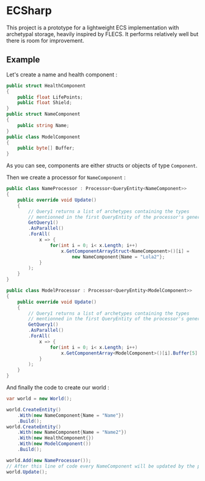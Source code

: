 # ECSharp

This project is a prototype for a lightweight ECS implementation with archetypal storage, heavily inspired by FLECS. It performs relatively well but there is room for improvement.

## Example

Let's create a name and health component :

```csharp
public struct HealthComponent
{
    public float LifePoints;
    public float Shield;
}
public struct NameComponent
{
    public string Name;
}
public class ModelComponent
{
    public byte[] Buffer;
}
```

As you can see, components are either structs or objects of type `Component`.

Then we create a processor for `NameComponent` :

```csharp
public class NameProcessor : Processor<QueryEntity<NameComponent>>
{
    public override void Update()
    {
        // Query1 returns a list of archetypes containing the types
        // mentionned in the first QueryEntity of the processor's generics
        GetQuery1()
        .AsParallel()
        .ForAll(
            x => {
                for(int i = 0; i< x.Length; i++)
                    x.GetComponentArrayStruct<NameComponent>()[i] = 
                        new NameComponent{Name = "Lola2"};
            }
        );
    }
}

public class ModelProcessor : Processor<QueryEntity<ModelComponent>>
{
    public override void Update()
    {
        // Query1 returns a list of archetypes containing the types
        // mentionned in the first QueryEntity of the processor's generics
        GetQuery1()
        .AsParallel()
        .ForAll(
            x => {
                for(int i = 0; i< x.Length; i++)
                    x.GetComponentArray<ModelComponent>()[i].Buffer[5] = 1;
            }
        );
    }
}
```

And finally the code to create our world :

```csharp
var world = new World();

world.CreateEntity()
    .With(new NameComponent{Name = "Name"})
    .Build();
world.CreateEntity()
    .With(new NameComponent{Name = "Name2"})
    .With(new HealthComponent{})
    .With(new ModelComponent())
    .Build();

world.Add(new NameProcessor());
// After this line of code every NameComponent will be updated by the processor
world.Update();

```
